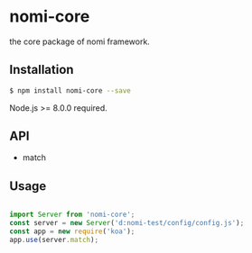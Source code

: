 # nomi-core

the core package of nomi framework.

## Installation

``` bash
$ npm install nomi-core --save
```

Node.js >= 8.0.0  required.

## API

- match

## Usage

``` javascript

import Server from 'nomi-core';
const server = new Server('d:nomi-test/config/config.js');
const app = new require('koa');
app.use(server.match);

```
